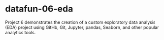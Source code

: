 # datafun-06-eda
Project 6 demonstrates the creation of a custom exploratory data analysis (EDA) project using GitHb, Git, Jupyter, pandas, Seaborn, and other popular analytics tools.

